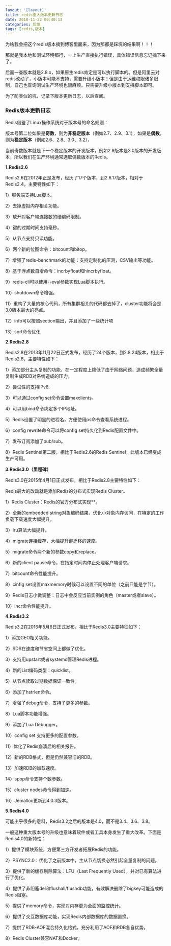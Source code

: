 ```yaml
---
layout: '[layout]'
title: redis重大版本更新日志
date: 2018-11-22 09:40:13
categories: 后端
tags: [redis,版本]
---
```


为啥我会把这个redis版本摘到博客里面来，因为那都是踩坑的结果啊！！！

那就是我本地和测试环境都行，一上生产直接执行错误，具体错误信息忘记摘下来了。

后面一查版本就是2.8.x，如果原生redis肯定是可以执行脚本的。但是阿里云对redis改动了，小版本可能不支持，需要升级小版本！但是由于运维权限诸多限制，自己也查询测试生产环境也很麻烦。只需要升级小版本到支持脚本即可。

为了防类似的坑，记录下版本更新日志，以后查阅。



### Redis版本更新日志

Redis借鉴了Linux操作系统对于版本号的命名规则：

版本号第二位如果是**奇数**，则为**非稳定版本**（例如2.7、2.9、3.1），如果是**偶数**，则为**稳定版本**（例如2.6、2.8、3.0、3.2），

当前奇数版本就是下一个稳定版本的开发版本，例如2.9版本是3.0版本的开发版本，所以我们在生产环境通常选取偶数版本的Redis。

**1.Redis2.6**

Redis2.6在2012年正是发布，经历了17个版本，到2.6.17版本，相对于Redis2.4，主要特性如下：

1）服务端支持Lua脚本。

2）去掉虚拟内存相关功能。

3）放开对客户端连接数的硬编码限制。

4）键的过期时间支持毫秒。

5）从节点支持只读功能。

6）两个新的位图命令：bitcount和bitop。

7）增强了redis-benchmark的功能：支持定制化的压测，CSV输出等功能。

8）基于浮点数自增命令：incrbyfloat和hincrbyfloat。

9）redis-cli可以使用--eval参数实现Lua脚本执行。

10）shutdown命令增强。

11）重构了大量的核心代码，所有集群相关的代码都去掉了，cluster功能将会是3.0版本最大的亮点。

12）info可以按照section输出，并且添加了一些统计项

13）sort命令优化

**2.Redis2.8**

Redis2.8在2013年11月22日正式发布，经历了24个版本，到2.8.24版本，相比于Redis2.6，主要特性如下：

1）添加部分主从复制的功能，在一定程度上降低了由于网络问题，造成频繁全量复制生成RDB对系统造成的压力。

2）尝试性的支持IPv6.

3）可以通过config set命令设置maxclients。

4）可以用bind命令绑定多个IP地址。

5）Redis设置了明显的进程名，方便使用ps命令查看系统进程。

6）config rewrite命令可以将config set持久化到Redis配置文件中。

7）发布订阅添加了pub/sub。

8）Redis Sentinel第二版，相比于Redis2.6的Redis Sentinel，此版本已经变成生产可用。

**3.Redis3.0（里程碑）**

Redis3.0在2015年4月1日正式发布，相比于Redis2.8主要特性如下：

Redis最大的改动就是添加Redis的分布式实现Redis Cluster。

1）Redis Cluster：Redis的官方分布式实现**。

2）全新的embedded string对象编码结果，优化小对象内存访问，在特定的工作负载下载速度大幅提升。

3）Iru算法大幅提升。

4）migrate连接缓存，大幅提升键迁移的速度。

5）migrate命令两个新的参数copy和replace。

6）新的client pause命令，在指定时间内停止处理客户端请求。

7）bitcount命令性能提升。

8）cinfig set设置maxmemory时候可以设置不同的单位（之前只能是字节）。

9）Redis日志小做调整：日志中会反应当前实例的角色（master或者slave）。

10）incr命令性能提升。

**4.Redis3.2**

Redis3.2在2016年5月6日正式发布，相比于Redis3.0主要特征如下：

1）添加GEO相关功能。

2）SDS在速度和节省空间上都做了优化。

3）支持用upstart或者systemd管理Redis进程。

4）新的List编码类型：quicklist。

5）从节点读取过期数据保证一致性。

6）添加了hstrlen命令。

7）增强了debug命令，支持了更多的参数。

8）Lua脚本功能增强。

9）添加了Lua Debugger。

10）config set 支持更多的配置参数。

11）优化了Redis崩溃后的相关报告。

12）新的RDB格式，但是仍然兼容旧的RDB。

13）加速RDB的加载速度。

14）spop命令支持个数参数。

15）cluster nodes命令得到加速。

16）Jemalloc更新到4.0.3版本。

**5.Redis4.0**

可能出乎很多的意料，Redis3.2之后的版本是4.0，而不是3.4、3.6、3.8。

一般这种重大版本号的升级也意味着软件或者工具本身发生了重大改革。下面是Redis4.0的新特性：

1）提供了模块系统，方便第三方开发者拓展Redis的功能。

2）PSYNC2.0：优化了之前版本中，主从节点切换必然引起全量复制的问题。

3）提供了新的缓存剔除算法：LFU（Last Frequently Used），并对已有算法进行了优化。

4）提供了非阻塞del和flushall/flushdb功能，有效解决删除了bigkey可能造成的Redis阻塞。

5）提供了memory命令，实现对内存更为全面的监控统计。

6）提供了交互数据库功能，实现Redis内部数据库的数据置换。

7）提供了RDB-AOF混合持久化格式，充分利用了AOF和RDB各自优势。

8）Redis Cluster兼容NAT和Docker。